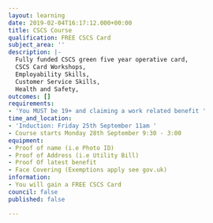 ```yaml
---
layout: learning
date: 2019-02-04T16:17:12.000+00:00
title: CSCS Course
qualification: FREE CSCS Card
subject_area: ''
description: |-
  Fully funded CSCS green five year operative card,
  CSCS Card Workshops,
  Employability Skills,
  Customer Service Skills,
  Health and Safety,
outcomes: []
requirements:
- 'You MUST be 19+ and claiming a work related benefit '
time_and_location:
- 'Induction: Friday 25th September 11am '
- Course starts Monday 28th September 9:30 - 3:00
equipment:
- Proof of name (i.e Photo ID)
- Proof of Address (i.e Utility Bill)
- Proof Of latest benefit
- Face Covering (Exemptions apply see gov.uk)
information:
- You will gain a FREE CSCS Card
council: false
published: false

---
```

